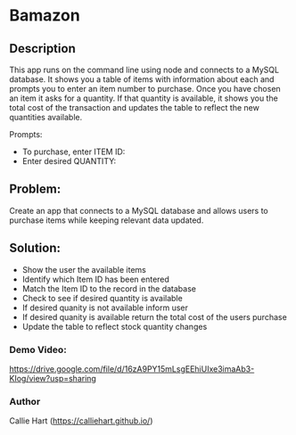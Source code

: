 # Bamazon

## Description

This app runs on the command line using node and connects to a MySQL database. It shows you a table of items with information about each and prompts you to enter an item number to purchase. Once you have chosen an item it asks for a quantity. If that quantity is available, it shows you the total cost of the transaction and updates the table to reflect the new quantities available. 

Prompts:

* To purchase, enter ITEM ID:
* Enter desired QUANTITY:

## Problem:

Create an app that connects to a MySQL database and allows users to purchase items while keeping relevant data updated. 

## Solution:

- Show the user the available items
- Identify which Item ID has been entered
- Match the Item ID to the record in the database
- Check to see if desired quantity is available
- If desired quanity is not available inform user
- If desired quanity is available return the total cost of the users purchase
- Update the table to reflect stock quantity changes

### Demo Video: 

https://drive.google.com/file/d/16zA9PY15mLsgEEhiUIxe3imaAb3-KIog/view?usp=sharing

### Author

Callie Hart (https://calliehart.github.io/)
